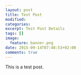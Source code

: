 ```yaml
---
layout: post
title: Test Post
modified:
categories: 
excerpt: Test Post Details
tags: []
image:
  feature: banner.png
date: 2015-09-14T07:48:53+02:00
comments: true
---
```


This is a test post.